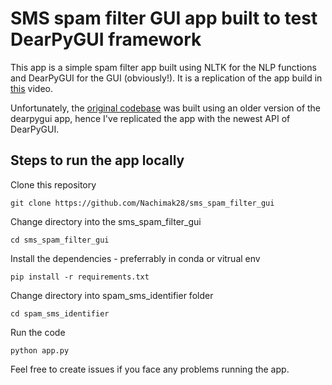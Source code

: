 # SMS spam filter GUI app built to test DearPyGUI framework


This app is a simple spam filter app built using NLTK for the NLP functions and DearPyGUI for the GUI (obviously!).
It is a replication of the app build in [this](https://www.youtube.com/watch?v=2RocXKPPx4o) video.

Unfortunately, the [original codebase](https://github.com/MariyaSha/SimpleSMSspamFilter_GUI) was built using an older version of the dearpygui app, hence I've replicated the app with the newest API of DearPyGUI.



## Steps to run the app locally

Clone this repository
```
git clone https://github.com/Nachimak28/sms_spam_filter_gui
```

Change directory into the sms_spam_filter_gui
```
cd sms_spam_filter_gui
```

Install the dependencies - preferrably in conda or vitrual env
```
pip install -r requirements.txt
```

Change directory into spam_sms_identifier folder
```
cd spam_sms_identifier
```

Run the code
```
python app.py
```

Feel free to create issues if you face any problems running the app.
